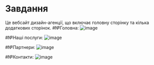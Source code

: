 # Завдання
Це вебсайт дизайн-агенції, що включає головну сторінку та кілька додаткових сторінок.
#№Головна:
![image](https://github.com/user-attachments/assets/62402cf6-115a-48d1-89b1-93d2a7ea1859)

#№Наші послуги:
![image](https://github.com/user-attachments/assets/aecaab6f-7127-4000-99b6-11fd98523bbc)

#№Партнери:
![image](https://github.com/user-attachments/assets/98a52c33-1626-406c-8772-9f7aea6463a3)

#№Контакти:
![image](https://github.com/user-attachments/assets/2fa46e48-dbeb-4345-a3c0-b52da2c8d40c)

